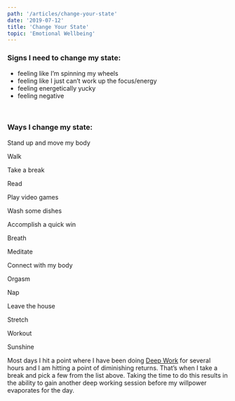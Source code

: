 ```yaml
---
path: '/articles/change-your-state'
date: '2019-07-12'
title: 'Change Your State'
topic: 'Emotional Wellbeing'
---
```


### Signs I need to change my state:
- feeling like I’m spinning my wheels
- feeling like I just can’t work up the focus/energy
- feeling energetically yucky
- feeling negative

<br />

### Ways I change my state:

Stand up and move my body

Walk

Take a break

Read

Play video games

Wash some dishes

Accomplish a quick win

Breath

Meditate

Connect with my body

Orgasm

Nap

Leave the house

Stretch

Workout

Sunshine

Most days I hit a point where I have been doing [Deep Work](http://www.calnewport.com/books/deep-work/) for several hours and I am hitting a point of diminishing returns.  That’s when I take a break and pick a few from the list above.  Taking the time to do this results in the ability to gain another deep working session before my willpower evaporates for the day.